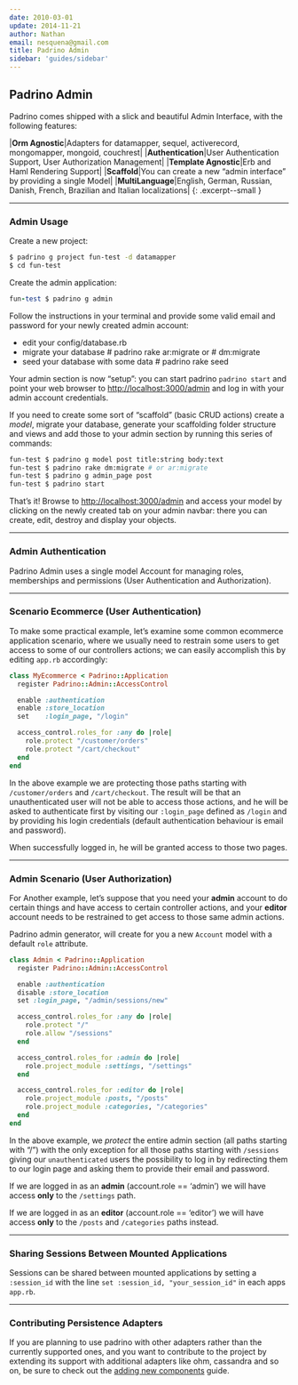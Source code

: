 ```yaml
---
date: 2010-03-01
update: 2014-11-21
author: Nathan
email: nesquena@gmail.com
title: Padrino Admin
sidebar: 'guides/sidebar'
---
```


## Padrino Admin

Padrino comes shipped with a slick and beautiful Admin Interface, with the following features:

>
  |**Orm Agnostic**|Adapters for datamapper, sequel, activerecord, mongomapper, mongoid, couchrest|
  |**Authentication**|User Authentication Support, User Authorization Management|
  |**Template Agnostic**|Erb and Haml Rendering Support|
  |**Scaffold**|You can create a new “admin interface” by providing a single Model|
  |**MultiLanguage**|English, German, Russian, Danish, French, Brazilian and Italian localizations|
{: .excerpt--small }

---

### Admin Usage

Create a new project:


~~~sh
$ padrino g project fun-test -d datamapper
$ cd fun-test
~~~


Create the admin application:


~~~ruby
fun-test $ padrino g admin
~~~


Follow the instructions in your terminal and provide some valid email and password for your newly created admin account:


- edit your config/database.rb
- migrate your database \# padrino rake ar:migrate or \# dm:migrate
- seed your database with some data \# padrino rake seed


Your admin section is now “setup”: you can start padrino `padrino start` and point your web browser to <http://localhost:3000/admin> and log in with your admin account credentials.


If you need to create some sort of “scaffold” (basic CRUD actions) create a *model*, migrate your database, generate your scaffolding folder structure and views and add those to your admin section by running this series of commands:


~~~sh
fun-test $ padrino g model post title:string body:text
fun-test $ padrino rake dm:migrate # or ar:migrate
fun-test $ padrino g admin_page post
fun-test $ padrino start
~~~


That’s it! Browse to <http://localhost:3000/admin> and access your model by clicking on the newly created tab on your admin navbar: there you can create, edit, destroy and display your objects.

---

### Admin Authentication

Padrino Admin uses a single model Account for managing roles, memberships and permissions (User Authentication and Authorization).

---

### Scenario Ecommerce (User Authentication)

To make some practical example, let’s examine some common ecommerce application scenario, where we usually need to restrain some users to get access to some of our controllers actions; we can easily accomplish this by editing `app.rb` accordingly:


~~~ruby
class MyEcommerce < Padrino::Application
  register Padrino::Admin::AccessControl

  enable :authentication
  enable :store_location
  set    :login_page, "/login"

  access_control.roles_for :any do |role|
    role.protect "/customer/orders"
    role.protect "/cart/checkout"
  end
end
~~~


In the above example we are protecting those paths starting with `/customer/orders` and `/cart/checkout`. The result will be that an unauthenticated user will not be able to access those actions, and he will be asked to authenticate first by visiting our `:login_page` defined as `/login` and by providing his login credentials (default authentication behaviour is email and password).


When successfully logged in, he will be granted access to those two pages.

---

### Admin Scenario (User Authorization)

For Another example, let’s suppose that you need your **admin** account to do certain things and have access to certain controller actions, and your **editor** account needs to be restrained to get access to those same admin actions.


Padrino admin generator, will create for you a new `Account` model with a default `role` attribute.


~~~ruby
class Admin < Padrino::Application
  register Padrino::Admin::AccessControl

  enable :authentication
  disable :store_location
  set :login_page, "/admin/sessions/new"

  access_control.roles_for :any do |role|
    role.protect "/"
    role.allow "/sessions"
  end

  access_control.roles_for :admin do |role|
    role.project_module :settings, "/settings"
  end

  access_control.roles_for :editor do |role|
    role.project_module :posts, "/posts"
    role.project_module :categories, "/categories"
  end
end
~~~


In the above example, we *protect* the entire admin section (all paths starting with “/”) with the only exception for all those paths starting with `/sessions` giving our `unauthenticated` users the possibility to log in by redirecting them to our login page and asking them to provide their email and password.


If we are logged in as an **admin** (account.role == ‘admin’) we will have access **only** to the `/settings` path.


If we are logged in as an **editor** (account.role == ‘editor’) we will have access **only** to the `/posts` and `/categories` paths instead.

---

### Sharing Sessions Between Mounted Applications

Sessions can be shared between mounted applications by setting a `:session_id` with the line `set :session_id, "your_session_id"` in each apps `app.rb`.

---

### Contributing Persistence Adapters

If you are planning to use padrino with other adapters rather than the currently supported ones, and you want to contribute to the project by extending its support with additional adapters like ohm, cassandra and so on, be sure to check out the [adding new components](/guides/adding-new-components) guide.
